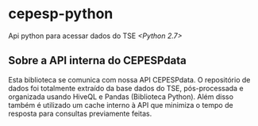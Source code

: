 # cepesp-python 
Api python para acessar dados do TSE *_<Python 2.7>_*

## Sobre a API interna do CEPESPdata
Esta biblioteca se comunica com nossa API CEPESPdata. O repositório de dados foi totalmente extraído da base dados do TSE, pós-processada e organizada usando HiveQL e Pandas (Biblioteca Python). Além disso também é utilizado um cache interno à API que minimiza o tempo de resposta para consultas previamente feitas.
